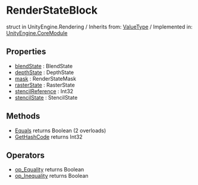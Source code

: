 # RenderStateBlock
struct in UnityEngine.Rendering
 / Inherits from: <a href="https://docs.unity3d.com/6000.2/Documentation/ScriptReference/ValueType.html">ValueType</a> / Implemented in: <a href="https://docs.unity3d.com/6000.2/Documentation/ScriptReference/UnityEngine.CoreModule.html">UnityEngine.CoreModule</a>

## Properties
- <a href="https://docs.unity3d.com/6000.2/Documentation/ScriptReference/RenderStateBlock-blendState.html">blendState</a> : BlendState
- <a href="https://docs.unity3d.com/6000.2/Documentation/ScriptReference/RenderStateBlock-depthState.html">depthState</a> : DepthState
- <a href="https://docs.unity3d.com/6000.2/Documentation/ScriptReference/RenderStateBlock-mask.html">mask</a> : RenderStateMask
- <a href="https://docs.unity3d.com/6000.2/Documentation/ScriptReference/RenderStateBlock-rasterState.html">rasterState</a> : RasterState
- <a href="https://docs.unity3d.com/6000.2/Documentation/ScriptReference/RenderStateBlock-stencilReference.html">stencilReference</a> : Int32
- <a href="https://docs.unity3d.com/6000.2/Documentation/ScriptReference/RenderStateBlock-stencilState.html">stencilState</a> : StencilState

## Methods
- <a href="https://docs.unity3d.com/6000.2/Documentation/ScriptReference/RenderStateBlock.Equals.html">Equals</a> returns Boolean (2 overloads)
- <a href="https://docs.unity3d.com/6000.2/Documentation/ScriptReference/RenderStateBlock.GetHashCode.html">GetHashCode</a> returns Int32

## Operators
- <a href="https://docs.unity3d.com/6000.2/Documentation/ScriptReference/RenderStateBlock.op_Equality.html">op_Equality</a> returns Boolean
- <a href="https://docs.unity3d.com/6000.2/Documentation/ScriptReference/RenderStateBlock.op_Inequality.html">op_Inequality</a> returns Boolean
